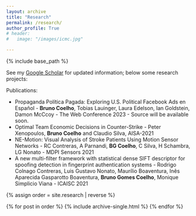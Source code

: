 ```yaml
---
layout: archive
title: "Research"
permalink: /research/
author_profile: True
# header:
#   image: "/images/icmc.jpg"

---
```


{% include base_path %}

See my [Google Scholar](https://scholar.google.com/citations?user=xu1_CAUAAAAJ) for updated information; below some research projects:

Publications:
- Propaganda Política Pagada: Exploring U.S. Political Facebook Ads en Español - **Bruno Coelho**, Tobias Lauinger, Laura Edelson, Ian Goldstein, Damon McCcoy - The Web Conference 2023 - Source will be available soon.
- Optimal Team Economic Decisions in Counter-Strike - Peter Xenopoulos, **Bruno Coelho** and Claudio Silva, AISA-2021 
- NE-Motion: Visual Analysis of Stroke Patients Using Motion Sensor Networks - RC Contreras, A Parnandi, **BG Coelho**, C Silva, H Schambra, LG Nonato - MDPI Sensors 2021 
- A new multi-filter framework with statistical dense SIFT descriptor for spoofing detection in fingerprint authentication systems - Rodrigo Colnago Contreras, Luis Gustavo Nonato, Maurílio Boaventura, Inês Aparecida Gasparotto Boaventura, **Bruno Gomes Coelho**, Monique Simplicio Viana -  ICAISC 2021


{% assign order = site.research | reverse %}

{% for post in order %}
  {% include archive-single.html %}
{% endfor %}

